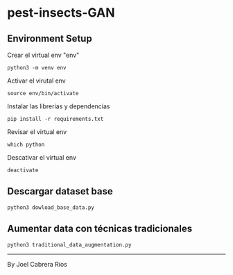 # pest-insects-GAN

## Environment Setup

Crear el virtual env "env"

`python3 -m venv env`

Activar el virutal env

`source env/bin/activate`

Instalar las librerias y dependencias

`pip install -r requirements.txt`

Revisar el virtual env

`which python`

Descativar el virtual env

`deactivate`

## Descargar dataset base

`python3 dowload_base_data.py`

## Aumentar data con técnicas tradicionales

`python3 traditional_data_augmentation.py`

---

By Joel Cabrera Rios
